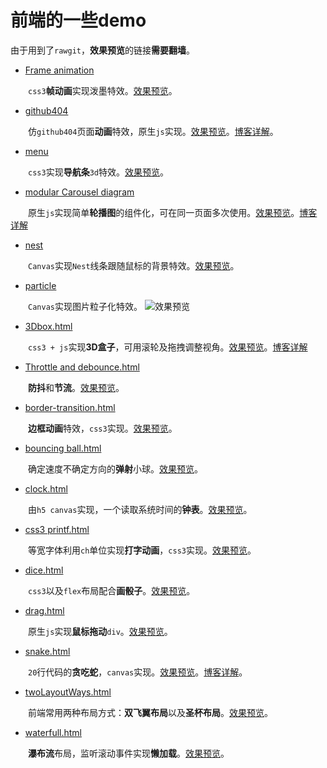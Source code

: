 # 前端的一些demo

由于用到了`rawgit`，**效果预览**的链接**需要翻墙**。      


- [Frame animation](https://github.com/kongchenglc/Demo/blob/master/Frame%20animation/pomo.html)

&emsp;&emsp;`css3`**帧动画**实现泼墨特效。[效果预览](https://rawgit.com/kongchenglc/Demo/master/Frame%20animation/pomo.html)。


- [github404](https://github.com/kongchenglc/Demo/tree/master/github404)

&emsp;&emsp;仿`github404`页面**动画**特效，原生`js`实现。[效果预览](https://rawgit.com/kongchenglc/Demo/master/github404/github404.html)。[博客详解](https://kongchenglc.github.io/blog/github40420170720/)。  


- [menu](https://github.com/kongchenglc/Demo/tree/master/menu)

&emsp;&emsp;`css3`实现**导航条**`3d`特效。[效果预览](https://rawgit.com/kongchenglc/Demo/master/menu/css3-menu.html)。  


- [modular Carousel diagram](https://github.com/kongchenglc/Demo/tree/master/modular%20Carousel%20diagram)

&emsp;&emsp;原生`js`实现简单**轮播图**的组件化，可在同一页面多次使用。[效果预览](https://rawgit.com/kongchenglc/Demo/master/modular%20Carousel%20diagram/index.html)。[博客详解](https://kongchenglc.github.io/blog/%E8%BD%AE%E6%92%AD%E5%9B%BE20170801/)  


- [nest](https://github.com/kongchenglc/Demo/tree/master/nest)

&emsp;&emsp;`Canvas`实现`Nest`线条跟随鼠标的背景特效。[效果预览](https://kongchenglc.github.io/)。


- [particle](https://github.com/kongchenglc/Demo/tree/master/particle)

&emsp;&emsp;`Canvas`实现图片粒子化特效。 
![效果预览](https://github.com/kongchenglc/Demo/tree/master/particle/imgs/demo.gif)


- [3Dbox.html](https://github.com/kongchenglc/Demo/blob/master/3Dbox.html)

&emsp;&emsp;`css3 + js`实现**3D盒子**，可用滚轮及拖拽调整视角。[效果预览](https://rawgit.com/kongchenglc/Demo/master/3Dbox.html)。[博客详解](https://kongchenglc.github.io/blog/3Dbox20170827/)    


- [Throttle and debounce.html](https://github.com/kongchenglc/Demo/blob/master/Throttle%20and%20debounce.html)

&emsp;&emsp;**防抖**和**节流**。[效果预览](https://rawgit.com/kongchenglc/Demo/master/Throttle%20and%20debounce.html)。


- [border-transition.html](https://github.com/kongchenglc/Demo/blob/master/border-transition.html)

&emsp;&emsp;**边框动画**特效，`css3`实现。[效果预览](https://rawgit.com/kongchenglc/Demo/master/border-transition.html)。


- [bouncing ball.html](https://github.com/kongchenglc/Demo/blob/master/bouncing%20ball.html)

&emsp;&emsp;确定速度不确定方向的**弹射**小球。[效果预览](https://rawgit.com/kongchenglc/Demo/master/bouncing%20ball.html)。


- [clock.html](https://github.com/kongchenglc/Demo/blob/master/clock.html)

&emsp;&emsp;由`h5 canvas`实现，一个读取系统时间的**钟表**。[效果预览](https://rawgit.com/kongchenglc/Demo/master/clock.html)。


- [css3 printf.html](https://github.com/kongchenglc/Demo/blob/master/css3%20printf.html)

&emsp;&emsp;等宽字体利用`ch`单位实现**打字动画**，`css3`实现。[效果预览](https://rawgit.com/kongchenglc/Demo/master/css3%20printf.html)。


- [dice.html](https://github.com/kongchenglc/Demo/blob/master/dice.html)

&emsp;&emsp;`css3`以及`flex`布局配合**画骰子**。[效果预览](https://rawgit.com/kongchenglc/Demo/master/dice.html)。


- [drag.html](https://github.com/kongchenglc/Demo/blob/master/drag.html)

&emsp;&emsp;原生`js`实现**鼠标拖动**`div`。[效果预览](https://rawgit.com/kongchenglc/Demo/master/drag.html)。


- [snake.html](https://github.com/kongchenglc/Demo/blob/master/snake.html)

&emsp;&emsp;`20`行代码的**贪吃蛇**，`canvas`实现。[效果预览](https://rawgit.com/kongchenglc/Demo/master/snake.html)。[博客详解](https://kongchenglc.github.io/blog/%E8%B4%AA%E5%90%83%E8%9B%8720170613/)。


- [twoLayoutWays.html](https://github.com/kongchenglc/Demo/blob/master/twoLayoutWays.html)

&emsp;&emsp;前端常用两种布局方式：**双飞翼布局**以及**圣杯布局**。[效果预览](https://rawgit.com/kongchenglc/Demo/master/twoLayoutWays.html)。


- [waterfull.html](https://github.com/kongchenglc/Demo/blob/master/waterfull.html)

&emsp;&emsp;**瀑布流**布局，监听滚动事件实现**懒加载**。[效果预览](https://rawgit.com/kongchenglc/Demo/master/waterfull.html)。
